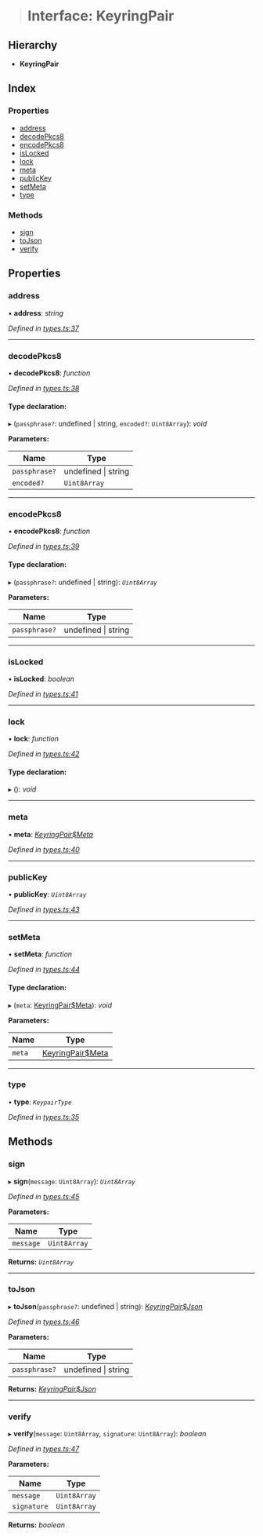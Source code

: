 > # Interface: KeyringPair

## Hierarchy

* **KeyringPair**

## Index

### Properties

* [address](_types_.keyringpair.md#address)
* [decodePkcs8](_types_.keyringpair.md#decodepkcs8)
* [encodePkcs8](_types_.keyringpair.md#encodepkcs8)
* [isLocked](_types_.keyringpair.md#islocked)
* [lock](_types_.keyringpair.md#lock)
* [meta](_types_.keyringpair.md#meta)
* [publicKey](_types_.keyringpair.md#publickey)
* [setMeta](_types_.keyringpair.md#setmeta)
* [type](_types_.keyringpair.md#type)

### Methods

* [sign](_types_.keyringpair.md#sign)
* [toJson](_types_.keyringpair.md#tojson)
* [verify](_types_.keyringpair.md#verify)

## Properties

###  address

• **address**: *string*

*Defined in [types.ts:37](https://github.com/polkadot-js/common/blob/8fdfd7f/packages/keyring/src/types.ts#L37)*

___

###  decodePkcs8

• **decodePkcs8**: *function*

*Defined in [types.ts:38](https://github.com/polkadot-js/common/blob/8fdfd7f/packages/keyring/src/types.ts#L38)*

#### Type declaration:

▸ (`passphrase?`: undefined | string, `encoded?`: `Uint8Array`): *void*

**Parameters:**

Name | Type |
------ | ------ |
`passphrase?` | undefined \| string |
`encoded?` | `Uint8Array` |

___

###  encodePkcs8

• **encodePkcs8**: *function*

*Defined in [types.ts:39](https://github.com/polkadot-js/common/blob/8fdfd7f/packages/keyring/src/types.ts#L39)*

#### Type declaration:

▸ (`passphrase?`: undefined | string): *`Uint8Array`*

**Parameters:**

Name | Type |
------ | ------ |
`passphrase?` | undefined \| string |

___

###  isLocked

• **isLocked**: *boolean*

*Defined in [types.ts:41](https://github.com/polkadot-js/common/blob/8fdfd7f/packages/keyring/src/types.ts#L41)*

___

###  lock

• **lock**: *function*

*Defined in [types.ts:42](https://github.com/polkadot-js/common/blob/8fdfd7f/packages/keyring/src/types.ts#L42)*

#### Type declaration:

▸ (): *void*

___

###  meta

• **meta**: *[KeyringPair$Meta](_types_.keyringpair_meta.md)*

*Defined in [types.ts:40](https://github.com/polkadot-js/common/blob/8fdfd7f/packages/keyring/src/types.ts#L40)*

___

###  publicKey

• **publicKey**: *`Uint8Array`*

*Defined in [types.ts:43](https://github.com/polkadot-js/common/blob/8fdfd7f/packages/keyring/src/types.ts#L43)*

___

###  setMeta

• **setMeta**: *function*

*Defined in [types.ts:44](https://github.com/polkadot-js/common/blob/8fdfd7f/packages/keyring/src/types.ts#L44)*

#### Type declaration:

▸ (`meta`: [KeyringPair$Meta](_types_.keyringpair_meta.md)): *void*

**Parameters:**

Name | Type |
------ | ------ |
`meta` | [KeyringPair$Meta](_types_.keyringpair_meta.md) |

___

###  type

• **type**: *`KeypairType`*

*Defined in [types.ts:35](https://github.com/polkadot-js/common/blob/8fdfd7f/packages/keyring/src/types.ts#L35)*

## Methods

###  sign

▸ **sign**(`message`: `Uint8Array`): *`Uint8Array`*

*Defined in [types.ts:45](https://github.com/polkadot-js/common/blob/8fdfd7f/packages/keyring/src/types.ts#L45)*

**Parameters:**

Name | Type |
------ | ------ |
`message` | `Uint8Array` |

**Returns:** *`Uint8Array`*

___

###  toJson

▸ **toJson**(`passphrase?`: undefined | string): *[KeyringPair$Json](_types_.keyringpair_json.md)*

*Defined in [types.ts:46](https://github.com/polkadot-js/common/blob/8fdfd7f/packages/keyring/src/types.ts#L46)*

**Parameters:**

Name | Type |
------ | ------ |
`passphrase?` | undefined \| string |

**Returns:** *[KeyringPair$Json](_types_.keyringpair_json.md)*

___

###  verify

▸ **verify**(`message`: `Uint8Array`, `signature`: `Uint8Array`): *boolean*

*Defined in [types.ts:47](https://github.com/polkadot-js/common/blob/8fdfd7f/packages/keyring/src/types.ts#L47)*

**Parameters:**

Name | Type |
------ | ------ |
`message` | `Uint8Array` |
`signature` | `Uint8Array` |

**Returns:** *boolean*
